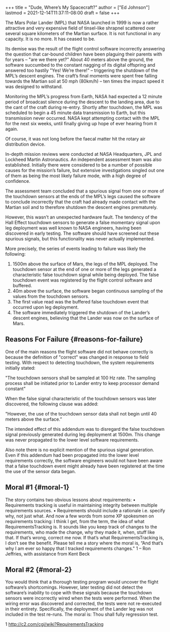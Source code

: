 +++
title = "Dude, Where’s My Spacecraft?"
author = ["Ed Johnson"]
lastmod = 2021-12-14T11:37:11-08:00
draft = false
+++

The Mars Polar Lander (MPL) that NASA launched in 1999 is now a rather
attractive and very expensive field of tinsel-like shrapnel scattered over
several square kilometers of the Martian surface. It is not functional in any
capacity. It is no more. It has ceased to be.

Its demise was the result of the flight control software incorrectly answering
the question that car-bound children have been plaguing their parents with for
years – "are we there yet?" About 40 meters above the ground, the
software succumbed to the constant nagging of its digital offspring and answered
too hastily "Yes! We’re there!" – triggering the shutdown
of the MPL’s descent engines. The craft’s final moments
were spent free falling towards the Martian soil at 50 mph (80km/h) –
ten times the impact speed it was designed to withstand.

Monitoring the MPL’s progress from Earth, NASA had expected a 12
minute period of broadcast silence during the descent to the landing area, due
to the cant of the craft during re-entry. Shortly after touchdown, the MPL was
scheduled to begin a 45 minute data transmission to Earth, but this transmission
never occurred. NASA kept attempting contact with the MPL for the next six
weeks, until finally giving up hope of ever hearing from it again.

Of course, it was not long before the faecal matter hit the rotary air distribution device.

In-depth mission reviews were conducted at NASA Headquarters, JPL and Lockheed Martin Astronautics. An independent assessment team was also established. Initially there were considered to be a number of possible causes for the mission’s failure, but extensive investigations singled out one of them as being the most likely failure mode, with a high degree of confidence.

The assessment team concluded that a spurious signal from one or more of the touchdown sensors at the ends of the MPL’s legs caused the software to conclude incorrectly that the craft had already made contact with the Martian soil and to therefore shutdown the descent engines prematurely.

However, this wasn’t an unexpected hardware fault. The tendency of the Hall Effect touchdown sensors to generate a false momentary signal upon leg deployment was well known to NASA engineers, having been discovered in early testing. The software should have screened out these spurious signals, but this functionality was never actually implemented.

More precisely, the series of events leading to failure was likely the following:

1.  1500m above the surface of Mars, the legs of the MPL deployed. The touchdown sensor at the end of one or more of the legs generated a characteristic false touchdown signal while being deployed. The false touchdown event was registered by the flight control software and buffered.
2.  40m above the surface, the software began continuous sampling of the values from the touchdown sensors.
3.  The first value read was the buffered false touchdown event that occurred upon leg deployment.
4.  The software immediately triggered the shutdown of the Lander’s descent engines, believing that the Lander was now on the surface of Mars.


## Reasons For Failure {#reasons-for-failure}

One of the main reasons the flight software did not behave correctly is because the definition of "correct" was changed in response to field testing. With respect to detecting touchdown, the system requirements initially stated:

"The touchdown sensors shall be sampled at 100 Hz rate. The sampling process
shall be initiated prior to Lander entry to keep processor demand constant"

When the false signal characteristic of the touchdown sensors was later
discovered, the following clause was added:

"However, the use of the touchdown sensor data shall not begin until 40 meters
above the surface.”

The intended effect of this addendum was to disregard the false touchdown signal
previously generated during leg deployment at 1500m. This change was never
propagated to the lower level software requirements.

Also note there is no explicit mention of the spurious signal generation. Even
if this addendum had been propagated into the lower level requirements
correctly, the software engineers would not have been aware that a false
touchdown event might already have been registered at the time the use of the
sensor data began.


## Moral #1 {#moral-1}

The story contains two obvious lessons about requirements:
• Requirements tracking is useful in maintaining integrity between
multiple requirements sources.
• Requirements should include a rationale i.e. specify why, not just
what.
And now a few words from some XP spokesmen on requirements tracking:
I think I get, from the term, the idea of what RequirementsTracking is. It sounds like you keep track of changes to the requirements, who made the change, why they made it, when, stuff like that. If that’s wrong, correct me now. If that’s what RequirementsTracking is, I don’t see the benefit. Please tell me a story where the moral is, “And that’s why I am ever so happy that I tracked requirements changes." 1
– Ron Jeffries, with assistance from Kent Beck


## Moral #2 {#moral-2}

You would think that a thorough testing program would uncover the flight software’s shortcomings. However, later testing did not detect the software’s inability to cope with these signals because the touchdown sensors were incorrectly wired when the tests were performed. When the wiring error was discovered and corrected, the tests were not re-executed in their entirety. Specifically, the deployment of the Lander leg was not included in the test re-runs. The moral is: Thou shall fully regression test.

1 <http://c2.com/cgi/wiki?RequirementsTracking>
